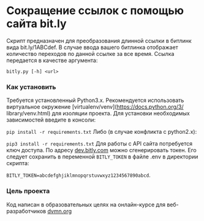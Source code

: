 # Сокращение ссылок с помощью сайта bit.ly
Скрипт предназначен для преобразования длинной ссылки в битлинк вида bit.ly/1ABCdef. В случае ввода вашего битлинка отображает количество переходов по данной ссылке за все время. Ссылка передается в качестве аргумента:

```bitly.py [-h] <url> ```
### Как установить
Требуется установленный Python3.x.
Рекомендуется использовать виртуальное окружение [virtualenv/venv](https://docs.python.org/3/
library/venv.html) для изоляции проекта.
Для установки необходимых зависимостей введите в консоли:

```pip install -r requirements.txt```
Либо (в случае конфликта с python2.x):

```pip3 install -r requirements.txt```
Для работы с API сайта потребуется ключ доступа. По адресу [dev.bitly.com](https://dev.bitly.com/) можно сгенерировать токен. Его следует сохранить в переменной ```BITLY_TOKEN``` в файле .env в директории скрипта:

```BITLY_TOKEN=abcdefghjiklmnopqrstuvwxyz1234567890abcd```.
### Цель проекта
Код написан в образовательных целях на онлайн-курсе для веб-разработчиков [dvmn.org](https://dvmn.org/)
